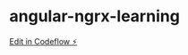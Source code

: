 # angular-ngrx-learning

[Edit in Codeflow ⚡️](https://stackblitz.com/~/github.com/kbhalara-ccm/angular-ngrx-learning)